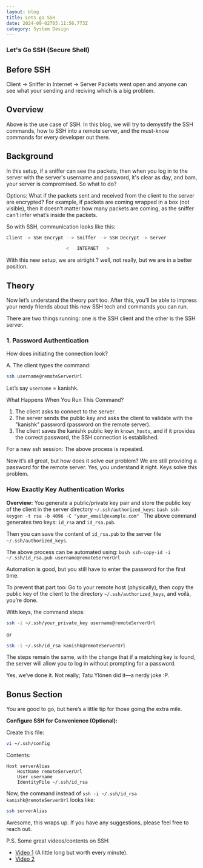 ```yaml
---
layout: blog
title: Lets go SSH
date: 2024-09-02T05:11:56.773Z
category: System Design
---
```


### Let's Go SSH (Secure Shell)

## Before SSH

Client -> Sniffer in Internet -> Server
Packets went open and anyone can see what your sending and reciving which is a big problem. 

## Overview
Above is the use case of SSH.
In this blog, we will try to demystify the SSH commands, how to SSH into a remote server, and the must-know commands for every developer out there.

## Background
In this setup, if a sniffer can see the packets, then when you log in to the server with the server's username and password, it's clear as day, and bam, your server is compromised. So what to do?

Options:
What if the packets sent and received from the client to the server are encrypted? For example, if packets are coming wrapped in a box (not visible), then it doesn’t matter how many packets are coming, as the sniffer can’t infer what’s inside the packets.

So with SSH, communication looks like this:

```bash
Client -> SSH Encrypt --> Sniffer --> SSH Decrypt -> Server    

                      <   INTERNET   >

```

With this new setup, we are airtight ? well, not really, but we are in a better position.

## Theory
Now let’s understand the theory part too. After this, you’ll be able to impress your nerdy friends about this new SSH tech and commands you can run.

There are two things running: one is the SSH client and the other is the SSH server.

### 1. Password Authentication
How does initiating the connection look?

A. The client types the command:
```bash
ssh username@remoteServerUrl
```
Let’s say `username` = kanishk.

What Happens When You Run This Command?
1. The client asks to connect to the server.
2. The server sends the public key and asks the client to validate with the "kanishk" password (password on the remote server).
3. The client saves the kanishk public key in `known_hosts`, and if it provides the correct password, the SSH connection is established.

For a new ssh session:
The above process is repeated.

Now it’s all great, but how does it solve our problem? We are still providing a password for the remote server. Yes, you understand it right. Keys solve this problem.

### How Exactly Key Authentication Works
**Overview:**
You generate a public/private key pair and store the public key of the client in the server directory `~/.ssh/authorized_keys`:
    ```bash
    ssh-keygen -t rsa -b 4096 -C "your_email@example.com"
    ```
    The above command generates two keys: `id_rsa` and `id_rsa.pub`.

Then you can save the content of `id_rsa.pub` to the server file `~/.ssh/authorized_keys`.

The above process can be automated using:
    ```bash
ssh-copy-id -i ~/.ssh/id_rsa.pub username@remoteServerUrl
    ```

Automation is good, but you still have to enter the password for the first time.

To prevent that part too:
Go to your remote host (physically), then copy the public key of the client to the directory `~/.ssh/authorized_keys`, and voilà, you’re done.

With keys, the command steps:
```bash
ssh -i ~/.ssh/your_private_key username@remoteServerUrl
```
or
```bash
ssh -i ~/.ssh/id_rsa kanishk@remoteServerUrl
```

The steps remain the same, with the change that if a matching key is found, the server will allow you to log in without prompting for a password.

Yes, we’ve done it. Not really; Tatu Ylönen did it—a nerdy joke :P.

## Bonus Section
You are good to go, but here’s a little tip for those going the extra mile.

**Configure SSH for Convenience (Optional):**

Create this file:
```bash
vi ~/.ssh/config
```
Contents:
```
Host serverAlias
    HostName remoteServerUrl
    User username
    IdentityFile ~/.ssh/id_rsa
```

Now, the command instead of `ssh -i ~/.ssh/id_rsa kanishk@remoteServerUrl` looks like:
```bash
ssh serverAlias
```

Awesome, this wraps up. If you have any suggestions, please feel free to reach out.

P.S. Some great videos/contents on SSH:
* [Video 1](https://www.youtube.com/watch?v=YS5Zh7KExvE&list=PPSV) (A little long but worth every minute).
* [Video 2](https://www.youtube.com/watch?v=5JvLV2-ngCI)